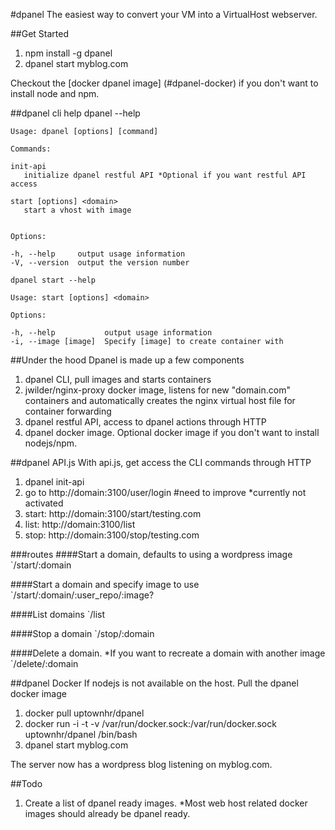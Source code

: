 #dpanel
The easiest way to convert your VM into a VirtualHost webserver.

##Get Started
1. npm install -g dpanel
2. dpanel start myblog.com

Checkout the [docker dpanel image] (#dpanel-docker) if you don't want to install node and npm.

##dpanel cli help
    dpanel --help
  
    Usage: dpanel [options] [command]

    Commands:
    
    init-api 
       initialize dpanel restful API *Optional if you want restful API access
    
    start [options] <domain>
       start a vhost with image
    

    Options:

    -h, --help     output usage information
    -V, --version  output the version number

    dpanel start --help
  
    Usage: start [options] <domain>

    Options:

    -h, --help           output usage information
    -i, --image [image]  Specify [image] to create container with

##Under the hood
Dpanel is made up a few components

1. dpanel CLI, pull images and starts containers
2. jwilder/nginx-proxy docker image, listens for new "domain.com" containers and automatically creates the nginx virtual host file for container forwarding
3. dpanel restful API, access to dpanel actions through HTTP
4. dpanel docker image. Optional docker image if you don't want to install nodejs/npm.

##dpanel API.js
With api.js, get access the CLI commands through HTTP

1. dpanel init-api
2. go to http://domain:3100/user/login #need to improve *currently not activated
3. start: http://domain:3100/start/testing.com
4. list: http://domain:3100/list
5. stop: http://domain:3100/stop/testing.com

###routes
####Start a domain, defaults to using a wordpress image
`/start/:domain

####Start a domain and specify image to use
`/start/:domain/:user_repo/:image?

####List domains
`/list

####Stop a domain
`/stop/:domain

####Delete a domain. *If you want to recreate a domain with another image 
`/delete/:domain

##dpanel Docker
If nodejs is not available on the host. Pull the dpanel docker image

1. docker pull uptownhr/dpanel 
2. docker run -i -t -v /var/run/docker.sock:/var/run/docker.sock uptownhr/dpanel /bin/bash
3. dpanel start myblog.com

The server now has a wordpress blog listening on myblog.com. 


##Todo
1. Create a list of dpanel ready images. *Most web host related docker images should already be dpanel ready.

